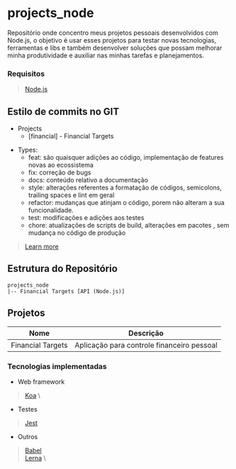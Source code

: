 # projects_node

Repositório onde concentro meus projetos pessoais desenvolvidos com Node.js, o objetivo é usar esses projetos
para testar novas tecnologias, ferramentas e libs e também desenvolver soluções que possam melhorar minha produtividade
e auxiliar nas minhas tarefas e planejamentos.

### Requisitos

> [Node.js](http://nodejs.org/)

## Estilo de commits no GIT

- Projects
  - [financial] - Financial Targets

* Types:
  - feat: são quaisquer adições ao código, implementação de features novas ao ecossistema
  - fix: correção de bugs
  - docs: conteúdo relativo a documentação
  - style: alterações referentes a formatação de códigos, semicolons, trailing spaces e lint em geral
  - refactor: mudanças que atinjam o código, porem não alteram a sua funcionalidade.
  - test: modificações e adições aos testes
  - chore: atualizações de scripts de build, alterações em pacotes , sem mudança no código de produção

> [Learn more](https://udacity.github.io/git-styleguide/)

## Estrutura do Repositório

    projects_node
    |-- Financial Targets [API (Node.js)]

## Projetos

| Nome              | Descrição                                  |
| ----------------- | ------------------------------------------ |
| Financial Targets | Aplicação para controle financeiro pessoal |

### Tecnologias implementadas

- Web framework

> [Koa](https://koajs.com/) \

- Testes

> [Jest](https://jestjs.io/)

- Outros

> [Babel](https://babeljs.io/) \
> [Lerna](https://github.com/lerna/lerna) \
